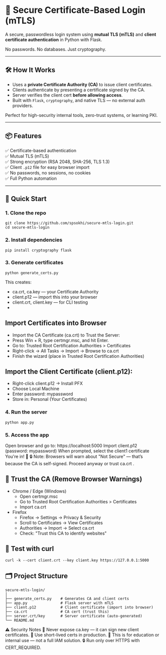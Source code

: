 # 🔐 Secure Certificate-Based Login (mTLS)

A secure, passwordless login system using **mutual TLS (mTLS)** and **client certificate authentication** in Python with Flask.

No passwords. No databases. Just cryptography.

---

## 🛠️ How It Works

- Uses a **private Certificate Authority (CA)** to issue client certificates.
- Clients authenticate by presenting a certificate signed by the CA.
- Server verifies the client cert **before allowing access**.
- Built with `Flask`, `cryptography`, and native TLS — no external auth providers.

Perfect for high-security internal tools, zero-trust systems, or learning PKI.

---

## 📦 Features

✅ Certificate-based authentication  
✅ Mutual TLS (mTLS)  
✅ Strong encryption (RSA 2048, SHA-256, TLS 1.3)  
✅ Client `.p12` file for easy browser import  
✅ No passwords, no sessions, no cookies  
✅ Full Python automation

---

## 🚀 Quick Start

### 1. Clone the repo
```
git clone https://github.com/spsokhi/secure-mtls-login.git
cd secure-mtls-login
```
### 2. Install dependencies
```
pip install cryptography flask
```
### 3. Generate certificates
```
python generate_certs.py
```
This creates: 

- ca.crt, ca.key — your Certificate Authority
- client.p12 — import this into your browser
- client.crt, client.key — for CLI testing
- 
##  Import Certificates into Browser
- Import the CA Certificate (ca.crt) to Trust the Server:
- Press Win + R, type certmgr.msc, and hit Enter.
- Go to: Trusted Root Certification Authorities > Certificates
- Right-click → All Tasks → Import → Browse to ca.crt
- Finish the wizard (place in Trusted Root Certification Authorities)

## Import the Client Certificate (client.p12):
- Right-click client.p12 → Install PFX
- Choose Local Machine
- Enter password: mypassword
- Store in: Personal (Your Certificates)

### 4. Run the server
```
python app.py
```

### 5. Access the app
Open browser and go to: https://localhost:5000
Import client.p12 (password: mypassword)
When prompted, select the client1 certificate
You're in! 🔐
🔒 Note: Browsers will warn about "Not Secure" — that’s because the CA is self-signed. Proceed anyway or trust ca.crt . 


## 🔐 Trust the CA (Remove Browser Warnings)
- Chrome / Edge (Windows)
  - Open certmgr.msc
  - Go to Trusted Root Certification Authorities > Certificates
  - Import ca.crt
- Firefox
  - Firefox → Settings → Privacy & Security
  - Scroll to Certificates → View Certificates
  - Authorities → Import → Select ca.crt
  - Check: "Trust this CA to identify websites"

 ## 🧪 Test with curl
```
curl -k --cert client.crt --key client.key https://127.0.0.1:5000
```

## 🗂️ Project Structure
```
secure-mtls-login/
│
├── generate_certs.py    # Generates CA and client certs
├── app.py               # Flask server with mTLS
├── client.p12           # Client certificate (import into browser)
├── ca.crt               # CA cert (trust this)
├── server.crt/key       # Server certificate (auto-generated)
└── README.md

```

⚠️ Security Notes
🔐 Never expose ca.key — it can sign new client certificates.
🔄 Use short-lived certs in production.
🛑 This is for education or internal use — not a full IAM solution.
🔒 Run only over HTTPS with CERT_REQUIRED.
